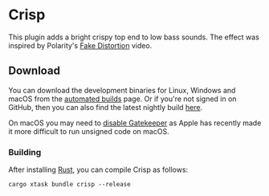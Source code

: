 # Crisp

This plugin adds a bright crispy top end to low bass sounds. The effect was
inspired by Polarity's [Fake Distortion](https://youtu.be/MKfFn4L1zeg) video.

## Download

You can download the development binaries for Linux, Windows and macOS from the
[automated
builds](https://github.com/robbert-vdh/nih-plug/actions/workflows/build.yml?query=branch%3Amaster)
page. Or if you're not signed in on GitHub, then you can also find the latest nightly
build [here](https://nightly.link/robbert-vdh/nih-plug/workflows/build/master).

On macOS you may need to [disable
Gatekeeper](https://disable-gatekeeper.github.io/) as Apple has recently made it
more difficult to run unsigned code on macOS.

### Building

After installing [Rust](https://rustup.rs/), you can compile Crisp as follows:

```shell
cargo xtask bundle crisp --release
```
